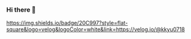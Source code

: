 ### Hi there 👋

https://img.shields.io/badge/20C997?style=flat-square&logo=velog&logoColor=white&link=https://velog.io/@kkyu0718

<!--
**kkyu0718/kkyu0718** is a ✨ _special_ ✨ repository because its `README.md` (this file) appears on your GitHub profile.

Here are some ideas to get you started:

- 🔭 I’m currently working on ...
- 🌱 I’m currently learning ...
- 👯 I’m looking to collaborate on ...
- 🤔 I’m looking for help with ...
- 💬 Ask me about ...
- 📫 How to reach me: ...
- 😄 Pronouns: ...
- ⚡ Fun fact: ...
-->
